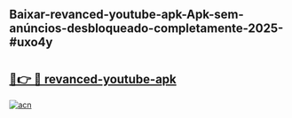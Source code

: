 ## Baixar-revanced-youtube-apk-Apk-sem-anúncios-desbloqueado-completamente-2025-#uxo4y

# <h2><a href="https://ainizakaria.my?title=revanced-youtube-apk&ref=20M">🔗👉 🔴 revanced-youtube-apk</a></h2>

[![acn](https://github.com/user-attachments/assets/0f9c940e-d8b0-45ae-aac7-cd30a18b3e1c)](https://ainizakaria.my?title=revanced-youtube-apk&ref=20M)

